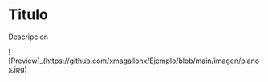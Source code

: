 # Titulo
Descripcion

! [Preview]_(https://github.com/xmagallonx/Ejemplo/blob/main/imagen/planos.jpg)